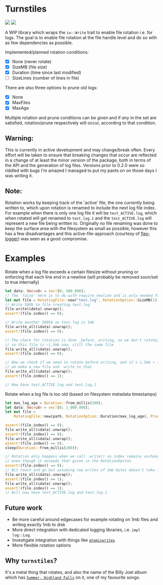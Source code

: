 # Turnstiles

<a href="https://github.com/Zylatis/turnstiles/actions/workflows/rust.yml"><img src="https://github.com/Zylatis/turnstiles/actions/workflows/rust.yml/badge.svg" /></a>
<a href="https://crates.io/crates/turnstiles"><img src="https://raster.shields.io/crates/v/turnstiles.png" /></a>

A WIP library which wraps the `io::Write` trait to enable file rotation i.e. for logs. The goal is to enable file rotation at the file handle level and do so with as few dependencies as possible.

Implemented/planned rotation conditions:
- [x] None (never rotate)
- [x] SizeMB (file size)
- [x] Duration (time since last modified)
- [ ] SizeLines (number of lines in file) 

There are also three options to prune old logs:
- [x] None
- [x] MaxFiles
- [x] MaxAge

Multiple rotation and prune conditions can be given and if _any_ in the set are satisfied, rotation/prune respectively will occur, according to that condition.

## Warning:
This is currently in active development and may change/break often. Every effort will be taken to ensure that breaking changes that occur are reflected in a change of at least the minor version of the package, both in terms of the API and the generation of log files. Versions prior to 0.2.0 were so riddled with bugs I'm amazed I managed to put my pants on on those days I was writing it.

## Note:
Rotation works by keeping track of the 'active' file, the one currently being written to, which upon rotation is renamed to include the next log file index. For example when there is only one log file it will be `test_ACTIVE.log`, which when rotated will get renamed to `test.log.1` and the `test_ACTIVE.log` will represent a new file being written to. Originally no file renaming was done to keep the surface area with the filesystem as small as possible, however this has a few disadvantages and this active-file-approach (courtesy of [flex-logger](https://docs.rs/flexi_logger/latest/flexi_logger/)) was seen as a good compromise.



# Examples
Rotate when a log file exceeds a certain filesize without pruning or enforcing that each line end in a newline (will probably be removed soon/set to true internally)

```rust
let data: Vec<u8> = vec![0; 500_000];
// The `false` here is to do with require_newline and is only needed for async loggers
let mut file = RotatingFile::new("test.log", RotationOption::SizeMB(1), PruneMethod::None, false).unwrap();
// Write 500k to file creating test.log
file.write(&data).unwrap();
assert!(file.index() == 0);

// Write another 500kb so test.log is 1mb
file.write_all(&data).unwrap();
assert!(file.index() == 0);

// The check for rotation is done _before_ writing, so we don't rotate, and then write 500kb
// so this file is ~1.5mb now, still the same file
file.write_all(&data).unwrap();
assert!(file.index() == 0);

// Now we check if we need to rotate before writing, and it's 1.5mb > the rotation option so
// we make a new file and  write to that
file.write_all(&data).unwrap();
assert!(file.index() == 1);

// Now have test_ACTIVE.log and test.log.1
```

Rotate when a log file is too old (based on filesystem metadata timestamps)

```rust
let max_log_age = Duration::from_millis(100);
let data: Vec<u8> = vec![0; 1_000_000];
let mut file =
    RotatingFile::new(path, RotationOption::Duration(max_log_age), PruneMethod::None, false).unwrap();

assert!(file.index() == 0);
file.write_all(&data).unwrap();
assert!(file.index() == 0);
file.write_all(&data).unwrap();
assert!(file.index() == 0);
sleep(Duration::from_millis(200));

// Rotation only happens when we call .write() so index remains unchanged after this duration
// even though it exceeds that given in the RotationOption
assert!(file.index() == 0);
// Bit touch and go but assuming two writes of 1mb bytes doesn't take 100ms!
file.write_all(&data).unwrap();
assert!(file.index() == 1);
file.write_all(&data).unwrap();
assert!(file.index() == 1);
// Will now have test_ACTIVE.log and test.log.1
```

## Future work
- Be more careful around edgecases for example rotating on 1mb files and writing exactly 1mb to disk
- More direct integration with dedicated logging libraries, i.e. `impl log::Log`.
- Investigate integration with things like [`atomicwrites`](https://crates.io/crates/atomicwrites)
- More flexible rotation options
## Why `turnstiles`?
It's a metal thing that rotates, and also the name of the Billy Joel album which has [`Summer, Highland Falls`](https://youtu.be/WsNhuJypNjM) on it, one of my favourite songs.